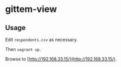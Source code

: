 # gittem-view

## Usage

Edit `respondents.csv` as necessary.

Then `vagrant up`.

Browse to [http://192.168.33.15/](http://192.168.33.15/).
